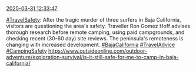 [2025-03-31 12:33:47](https://mstdn.social/@hill_wanderer/114257063297014487)

<a href="https://mstdn.social/tags/TravelSafety" class="mention hashtag" rel="tag">#TravelSafety</a>: After the tragic murder of three surfers in Baja California, visitors are questioning the area&#39;s safety. Traveller Ron Gomez Hoff advises thorough research before remote camping, using paid campgrounds, and checking recent (30-60 day) site reviews. The peninsula&#39;s remoteness is changing with increased development. <a href="https://mstdn.social/tags/BajaCalifornia" class="mention hashtag" rel="tag">#BajaCalifornia</a> <a href="https://mstdn.social/tags/TravelAdvice" class="mention hashtag" rel="tag">#TravelAdvice</a> <a href="https://mstdn.social/tags/CampingSafety" class="mention hashtag" rel="tag">#CampingSafety</a> <a href="https://www.outsideonline.com/outdoor-adventure/exploration-survival/is-it-still-safe-for-me-to-camp-in-baja-california/" target="_blank" rel="nofollow noopener noreferrer" translate="no">https://www.outsideonline.com/outdoor-adventure/exploration-survival/is-it-still-safe-for-me-to-camp-in-baja-california/</a>